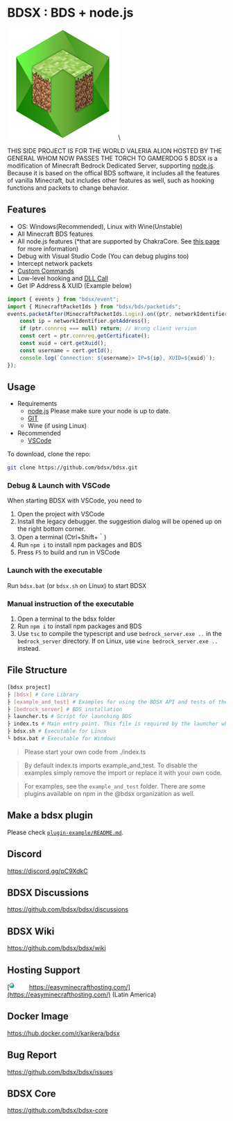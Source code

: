 # BDSX : BDS + node.js

![logo](bdsx/images/icon.png)\

THIS SIDE PROJECT IS FOR THE WORLD VALERIA ALION HOSTED BY THE GENERAL WHOM NOW PASSES THE TORCH TO GAMERDOG 5
BDSX is a modification of Minecraft Bedrock Dedicated Server, supporting [node.js](https://nodejs.org/). Because it is based on the offical BDS software, it includes all the features of vanilla Minecraft, but includes other features as well, such as hooking functions and packets to change behavior.

## Features

-   OS: Windows(Recommended), Linux with Wine(Unstable)
-   All Minecraft BDS features
-   All node.js features (\*that are supported by ChakraCore. See [this page](https://github.com/bdsx/bdsx/wiki/Available-NPM-Modules) for more information)
-   Debug with Visual Studio Code (You can debug plugins too)
-   Intercept network packets
-   [Custom Commands](https://github.com/bdsx/bdsx/wiki/Custom-Commands)
-   Low-level hooking and [DLL Call](https://github.com/bdsx/bdsx/wiki/Call-DLL-Directly)
-   Get IP Address & XUID (Example below)

```ts
import { events } from "bdsx/event";
import { MinecraftPacketIds } from "bdsx/bds/packetids";
events.packetAfter(MinecraftPacketIds.Login).on((ptr, networkIdentifier, packetId) => {
    const ip = networkIdentifier.getAddress();
    if (ptr.connreq === null) return; // Wrong client version
    const cert = ptr.connreq.getCertificate();
    const xuid = cert.getXuid();
    const username = cert.getId();
    console.log(`Connection: ${username}> IP=${ip}, XUID=${xuid}`);
});
```

## Usage

-   Requirements
    -   [node.js](https://nodejs.org/) Please make sure your node is up to date.
    -   [GIT](https://git-scm.com/download)
    -   Wine (if using Linux)
-   Recommended
    -   [VSCode](https://code.visualstudio.com/)

To download, clone the repo:

```bash
git clone https://github.com/bdsx/bdsx.git
```

### Debug & Launch with VSCode

When starting BDSX with VSCode, you need to

1. Open the project with VSCode
2. Install the legacy debugger. the suggestion dialog will be opened up on the right bottom corner.
3. Open a terminal (Ctrl+Shift+｀)
4. Run `npm i` to install npm packages and BDS
5. Press `F5` to build and run in VSCode

### Launch with the executable

Run `bdsx.bat` (or `bdsx.sh` on Linux) to start BDSX

### Manual instruction of the executable

1. Open a terminal to the bdsx folder
2. Run `npm i` to install npm packages and BDS
3. Use `tsc` to compile the typescript and use `bedrock_server.exe ..` in the `bedrock_server` directory. If on Linux, use `wine bedrock_server.exe ..` instead.

## File Structure

```sh
[bdsx project]
├ [bdsx] # Core Library
├ [example_and_test] # Examples for using the BDSX API and tests of the BDSX API
├ [bedrock_server] # BDS installation
├ launcher.ts # Script for launching BDS
├ index.ts # Main entry point. This file is required by the launcher when BDS is fully started.
├ bdsx.sh # Executable for Linux
└ bdsx.bat # Executable for Windows
```

> Please start your own code from ./index.ts

> By default index.ts imports example_and_test. To disable the examples simply remove the import or replace it with your own code.

> For examples, see the `example_and_test` folder. There are some plugins available on npm in the @bdsx organization as well.

## Make a bdsx plugin

Please check [`plugin-example/README.md`](plugin-example/README.md).

## Discord

https://discord.gg/pC9XdkC

## BDSX Discussions

https://github.com/bdsx/bdsx/discussions

## BDSX Wiki

https://github.com/bdsx/bdsx/wiki

## Hosting Support

[<img src="bdsx/images/supports/emh.png" height="15"> https://easyminecrafthosting.com/](https://easyminecrafthosting.com/) (Latin America)

## Docker Image

https://hub.docker.com/r/karikera/bdsx

## Bug Report

https://github.com/bdsx/bdsx/issues

## BDSX Core

https://github.com/bdsx/bdsx-core
